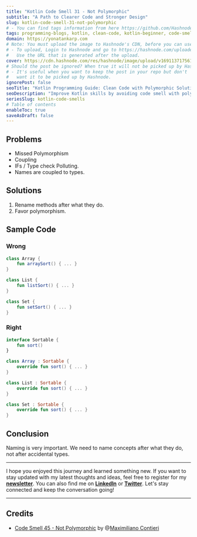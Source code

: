 ```yaml
---
title: "Kotlin Code Smell 31 - Not Polymorphic"
subtitle: "A Path to Clearer Code and Stronger Design"
slug: kotlin-code-smell-31-not-polymorphic
# - You can find tags information from here https://github.com/Hashnode/support/blob/main/misc/tags.json
tags: programming-blogs, kotlin, clean-code, kotlin-beginner, code-smell-1
domain: https://yonatankarp.com
# Note: You must upload the image to Hashnode's CDN, before you can use it here.
# - To upload, Login to Hashnode and go to https://hashnode.com/uploader
#   Use the URL that is generated after the upload.
cover: https://cdn.hashnode.com/res/hashnode/image/upload/v1691137175613/31685090-0c41-47c5-915c-102997e11f33.avif
# Should the post be ignored? When true it will not be picked up by Hashnode.
# - It's useful when you want to keep the post in your repo but don't
#   want it to be picked up by Hashnode.
ignorePost: false
seoTitle: "Kotlin Programming Guide: Clean Code with Polymorphic Solutions"
seoDescription: "Improve Kotlin skills by avoiding code smell with polymorphism for cleaner, efficient code. Learn best practices and enhance your projects."
seriesSlug: kotlin-code-smells
# Table of contents
enableToc: true
saveAsDraft: false
---
```


## Problems

* Missed Polymorphism
* Coupling
* IFs / Type check Polluting.
* Names are coupled to types.

## Solutions

1. Rename methods after what they do.
2. Favor polymorphism.

## Sample Code

### Wrong

```kotlin
class Array {
    fun arraySort() { ... }
}

class List {
    fun listSort() { ... }
}

class Set {
    fun setSort() { ... }
}
```

### Right

```kotlin
interface Sortable {
    fun sort()
}

class Array : Sortable {
    override fun sort() { ... }
}

class List : Sortable {
    override fun sort() { ... }
}

class Set : Sortable {
    override fun sort() { ... }
}
```

## Conclusion

Naming is very important. We need to name concepts after what they do, not after accidental types.

---

I hope you enjoyed this journey and learned something new. If you want to stay updated with my latest thoughts and ideas, feel free to register for my [**newsletter**](https://yonatankarp.com/newsletter). You can also find me on [**LinkedIn**](https://www.linkedin.com/in/yonatankarp/) or [**Twitter**](https://twitter.com/yonatan_karp). Let's stay connected and keep the conversation going!

---

## Credits

* [Code Smell 45 - Not Polymorphic](https://maximilianocontieri.com/code-smell-45-not-polymorphic) by @[Maximiliano Contieri](@mcsee)
